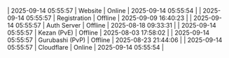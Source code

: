 | 2025-09-14 05:55:57 | Website | Online | 2025-09-14 05:55:54 |
| 2025-09-14 05:55:57 | Registration | Offline | 2025-09-09 16:40:23 |
| 2025-09-14 05:55:57 | Auth Server | Offline | 2025-08-18 09:33:31 |
| 2025-09-14 05:55:57 | Kezan (PvE) | Offline | 2025-08-03 17:58:02 |
| 2025-09-14 05:55:57 | Gurubashi (PvP) | Offline | 2025-08-23 21:44:06 |
| 2025-09-14 05:55:57 | Cloudflare | Online | 2025-09-14 05:55:54 |
